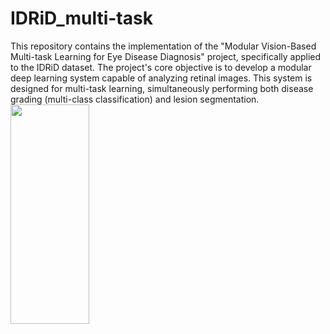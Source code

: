 # IDRiD_multi-task
This repository contains the implementation of the "Modular Vision-Based Multi-task Learning for Eye Disease Diagnosis" project, specifically applied to the IDRiD dataset. The project's core objective is to develop a modular deep learning system capable of analyzing retinal images. This system is designed for multi-task learning, simultaneously performing both disease grading (multi-class classification) and lesion segmentation.
<img src="https://github.com/user-attachments/assets/2e6e68e9-672e-48f3-8a10-84887aed44f2" width=50% height=30%>
